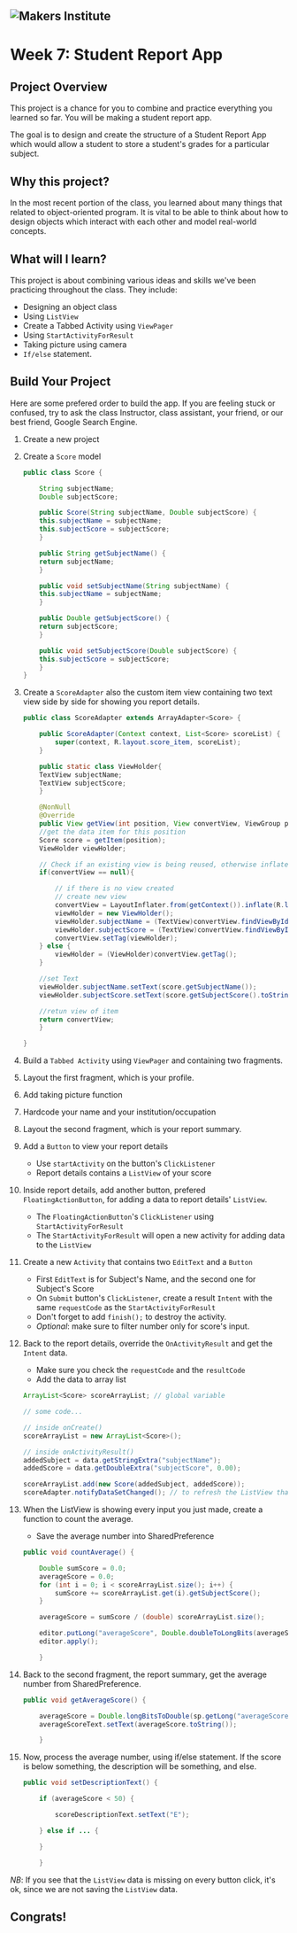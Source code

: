 ![Makers Institute](../images/logo-makersinstitute.png)
-

# Week 7: Student Report App

## Project Overview
This project is a chance for you to combine and practice everything you learned so far. You will be making a student report app.

The goal is to design and create the structure of a Student Report App which would allow a student to store a student's grades for a particular subject.

## Why this project?
In the most recent portion of the class, you learned about many things that related to object-oriented program. It is vital to be able to think about how to design objects which interact with each other and model real-world concepts.

## What will I learn?
This project is about combining various ideas and skills we've been practicing throughout the class. They include:

- Designing an object class
- Using `ListView`
- Create a Tabbed Activity using `ViewPager`
- Using `StartActivityForResult`
- Taking picture using camera
- `If/else` statement.

## Build Your Project

Here are some prefered order to build the app. If you are feeling stuck or confused, try to ask the class Instructor, class assistant, your friend, or our best friend, Google Search Engine.

1. Create a new project
2. Create a `Score` model

	```java
	public class Score {

	    String subjectName;
	    Double subjectScore;

	    public Score(String subjectName, Double subjectScore) {
		this.subjectName = subjectName;
		this.subjectScore = subjectScore;
	    }

	    public String getSubjectName() {
		return subjectName;
	    }

	    public void setSubjectName(String subjectName) {
		this.subjectName = subjectName;
	    }

	    public Double getSubjectScore() {
		return subjectScore;
	    }

	    public void setSubjectScore(Double subjectScore) {
		this.subjectScore = subjectScore;
	    }
	}
	```
3. Create a `ScoreAdapter` also the custom item view containing two text view side by side for showing you report details.
	```java
	public class ScoreAdapter extends ArrayAdapter<Score> {

	    public ScoreAdapter(Context context, List<Score> scoreList) {
		    super(context, R.layout.score_item, scoreList);
	    }

	    public static class ViewHolder{
		TextView subjectName;
		TextView subjectScore;
	    }

	    @NonNull
	    @Override
	    public View getView(int position, View convertView, ViewGroup parent) {
		//get the data item for this position
		Score score = getItem(position);
		ViewHolder viewHolder;

		// Check if an existing view is being reused, otherwise inflate the view
		if(convertView == null){

		    // if there is no view created
		    // create new view
		    convertView = LayoutInflater.from(getContext()).inflate(R.layout.score_item,null);
		    viewHolder = new ViewHolder();
		    viewHolder.subjectName = (TextView)convertView.findViewById(R.id.text_view_subject_name);
		    viewHolder.subjectScore = (TextView)convertView.findViewById(R.id.text_view_subject_score);
		    convertView.setTag(viewHolder);
		} else {
		    viewHolder = (ViewHolder)convertView.getTag();
		}

		//set Text
		viewHolder.subjectName.setText(score.getSubjectName());
		viewHolder.subjectScore.setText(score.getSubjectScore().toString());

		//retun view of item
		return convertView;
	    }

	}
	```

4. Build a `Tabbed Activity` using `ViewPager` and containing two fragments.
5. Layout the first fragment, which is your profile.
6. Add taking picture function
7. Hardcode your name and your institution/occupation
8. Layout the second fragment, which is your report summary.
9. Add a `Button` to view your report details
	- Use `startActivity` on the button's `ClickListener`
	- Report details contains a `ListView` of your score
10. Inside report details, add another button, prefered `FloatingActionButton`, for adding a data to report details' `ListView`.
	- The `FloatingActionButton`'s `ClickListener` using `StartActivityForResult`
	- The `StartActivityForResult` will open a new activity for adding data to the `ListView`
11. Create a new `Activity` that contains two `EditText` and a `Button`
	- First `EditText` is for Subject's Name, and the second one for Subject's Score
	- On `Submit` button's `ClickListener`, create a result `Intent` with the same `requestCode` as the `StartActivityForResult`
	- Don't forget to add `finish();` to destroy the activity.
	- *Optional*: make sure to filter number only for score's input.
12. Back to the report details, override the `OnActivityResult` and get the `Intent` data.
	- Make sure you check the `requestCode` and the `resultCode`
	- Add the data to array list

	```java
	ArrayList<Score> scoreArrayList; // global variable

	// some code...

	// inside onCreate()
	scoreArrayList = new ArrayList<Score>();

	// inside onActivityResult()
	addedSubject = data.getStringExtra("subjectName");
	addedScore = data.getDoubleExtra("subjectScore", 0.00);

	scoreArrayList.add(new Score(addedSubject, addedScore));
	scoreAdapter.notifyDataSetChanged(); // to refresh the ListView that there is a new data
	```
	
13. When the ListView is showing every input you just made, create a function to count the average.
	- Save the average number into SharedPreference
	```java
	public void countAverage() {

		Double sumScore = 0.0;
		averageScore = 0.0;
		for (int i = 0; i < scoreArrayList.size(); i++) {
		    sumScore += scoreArrayList.get(i).getSubjectScore();
		}

		averageScore = sumScore / (double) scoreArrayList.size();

		editor.putLong("averageScore", Double.doubleToLongBits(averageScore)); // because SharedPreference can't hold a Double, so we convert it into Long first
		editor.apply();

	    }
	```

14. Back to the second fragment, the report summary, get the average number from SharedPreference.

	```java
	public void getAverageScore() {

		averageScore = Double.longBitsToDouble(sp.getLong("averageScore", defaultValue));
		averageScoreText.setText(averageScore.toString());

	    }
	```

15. Now, process the average number, using if/else statement. If the score is below something, the description will be something, and else.

	```java
	public void setDescriptionText() {

		if (averageScore < 50) {

		    scoreDescriptionText.setText("E");

		} else if ... {

		}

	    }
	```

*NB*: If you see that the `ListView` data is missing on every button click, it's ok, since we are not saving the `ListView` data.

## Congrats!
